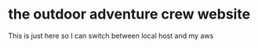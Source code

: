 # the outdoor adventure crew website

This is just here so I can switch between local host and my aws
